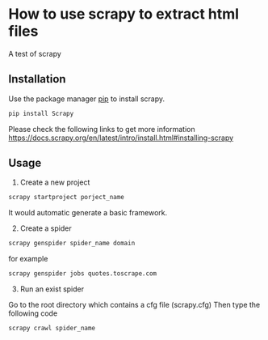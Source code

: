 # How to use scrapy to extract html files
A test of scrapy
## Installation
Use the package manager [pip](https://pip.pypa.io/en/stable/) to install scrapy.
```bash
pip install Scrapy
```
Please check the following links to get more information
https://docs.scrapy.org/en/latest/intro/install.html#installing-scrapy
## Usage
1. Create a new project
```bash
scrapy startproject porject_name
```
It would automatic generate a basic framework.

2. Create a spider
```bash
scrapy genspider spider_name domain
```
for example
```bash
scrapy genspider jobs quotes.toscrape.com
```
3. Run an exist spider

  Go to the root directory which contains a cfg file (scrapy.cfg)
  Then type the following code
  ```bash
  scrapy crawl spider_name
  ```
  
